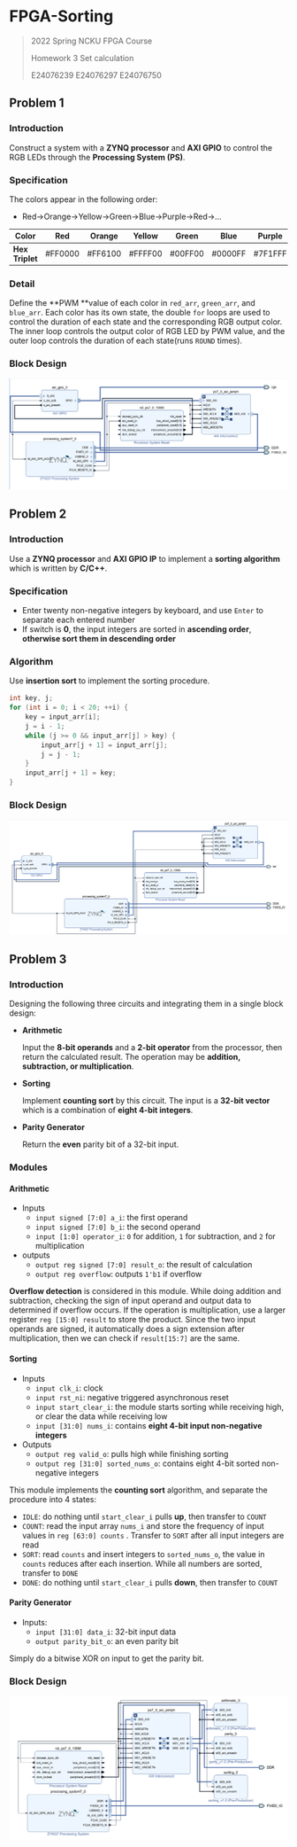 # FPGA-Sorting

>  2022 Spring  NCKU FPGA Course
>
>  Homework 3 Set calculation
>
>  E24076239 E24076297 E24076750

## Problem 1

### Introduction

Construct a system with a **ZYNQ processor** and **AXI GPIO** to control the RGB LEDs through the **Processing System (PS)**. 

### Specification

The colors appear in the following order:

* Red&rarr;Orange&rarr;Yellow&rarr;Green&rarr;Blue&rarr;Purple&rarr;Red&rarr;...

| Color           | Red     | Orange  | Yellow  | Green   | Blue    | Purple  |
| --------------- | ------- | ------- | ------- | ------- | ------- | ------- |
| **Hex Triplet** | #FF0000 | #FF6100 | #FFFF00 | #00FF00 | #0000FF | #7F1FFF |

### Detail

Define the **PWM **value of each color in `red_arr`, `green_arr`, and `blue_arr`. Each color has its own state, the double `for` loops are used to control the duration of each state and the corresponding RGB output color. The inner loop controls the output color of RGB LED by PWM value, and the outer loop controls the duration of each state(runs `ROUND` times).

### Block Design

![problem1](images/problem1.png)

## Problem 2

### Introduction

Use a **ZYNQ processor** and **AXI GPIO IP** to implement a **sorting algorithm** which is written by **C/C++**. 

### Specification

* Enter twenty non-negative integers by keyboard, and use `Enter` to separate each entered number
* If switch is **0**, the input integers are sorted in **ascending order**, **otherwise sort them in descending order**

### Algorithm

Use **insertion sort** to implement the sorting procedure.

```c++
int key, j;
for (int i = 0; i < 20; ++i) {
    key = input_arr[i];
    j = i - 1;
    while (j >= 0 && input_arr[j] > key) {
        input_arr[j + 1] = input_arr[j];
        j = j - 1;
    }
    input_arr[j + 1] = key;
}
```

### Block Design

![problem2](images/problem2.png)

## Problem 3

### Introduction

Designing the following three circuits and integrating them in a single block design:

* **Arithmetic**

  Input the **8-bit operands** and a **2-bit operator** from the processor, then return the calculated result. The operation may be **addition, subtraction, or multiplication**.

* **Sorting**

  Implement **counting sort** by this circuit. The input is a **32-bit vector** which is a combination of **eight 4-bit integers**.

* **Parity Generator**

  Return the **even** parity bit of a 32-bit input.

### Modules

#### Arithmetic

* Inputs
  * `input signed [7:0] a_i`: the first operand
  * `input signed [7:0] b_i`: the second operand
  * `input [1:0] operator_i`: `0` for addition, `1` for subtraction, and `2` for multiplication
* outputs
  * `output reg signed [7:0] result_o`: the result of calculation
  * `output reg overflow`: outputs `1'b1` if overflow

**Overflow detection** is considered in this module. While doing addition and subtraction, checking the sign of input operand and output data to determined if overflow occurs. If the operation is multiplication, use a larger register `reg [15:0] result` to store the product. Since the two input operands are signed, it automatically does a sign extension after multiplication, then we can check if `result[15:7]` are the same.

#### Sorting

* Inputs
  * `input clk_i`: clock
  * `input rst_ni`: negative triggered asynchronous reset
  * `input start_clear_i`: the module starts sorting while receiving high, or clear the data while receiving low
  * `input [31:0] nums_i`: contains **eight 4-bit input non-negative integers**
* Outputs
  * `output reg valid_o`: pulls high while finishing sorting
  * `output reg [31:0] sorted_nums_o`: contains eight 4-bit sorted non-negative integers

This module implements the **counting sort** algorithm, and separate the procedure into 4 states:

* `IDLE`: do nothing until `start_clear_i` pulls **up**, then transfer to `COUNT`
* `COUNT`: read the input array `nums_i` and store the frequency of input values in `reg [63:0] counts` . Transfer to `SORT` after all input integers are read
* `SORT`: read `counts` and insert integers to `sorted_nums_o`, the value in `counts` reduces after each insertion. While all numbers are sorted, transfer to `DONE`  
* `DONE`: do nothing until `start_clear_i` pulls **down**, then transfer to `COUNT`

#### Parity Generator

* Inputs:
  * `input [31:0] data_i`: 32-bit input data
  * `output parity_bit_o`: an even parity bit

Simply do a bitwise XOR on input to get the parity bit.

### Block Design

![problem3](images/problem3.png)
